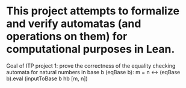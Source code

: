 # This project attempts to formalize and verify automatas (and operations on them) for computational purposes in Lean.
Goal of ITP project 1: prove the correctness of the equality checking automata for natural numbers in base b (eqBase b): 
m = n ↔ (eqBase b).eval (inputToBase b hb [m, n])
